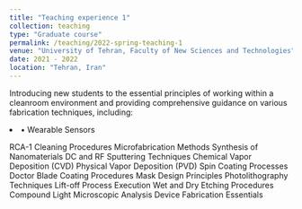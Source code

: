 ```yaml
---
title: "Teaching experience 1"
collection: teaching
type: "Graduate course"
permalink: /teaching/2022-spring-teaching-1
venue: "University of Tehran, Faculty of New Sciences and Technologies"
date: 2021 - 2022
location: "Tehran, Iran"
---
```


Introducing new students to the essential principles of working within a cleanroom environment and providing comprehensive guidance on various fabrication techniques, including:
<li>&#x2022; Wearable Sensors</li>

RCA-1 Cleaning Procedures
Microfabrication Methods
Synthesis of Nanomaterials
DC and RF Sputtering Techniques
Chemical Vapor Deposition (CVD)
Physical Vapor Deposition (PVD)
Spin Coating Processes
Doctor Blade Coating Procedures
Mask Design Principles
Photolithography Techniques
Lift-off Process Execution
Wet and Dry Etching Procedures
Compound Light Microscopic Analysis
Device Fabrication Essentials
